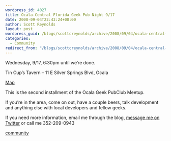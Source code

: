 ```yaml
---
wordpress_id: 4027
title: Ocala-Central Florida Geek Pub Night 9/17
date: 2008-09-04T22:43:24+00:00
author: Scott Reynolds
layout: post
wordpress_guid: /blogs/scottcreynolds/archive/2008/09/04/ocala-central-florida-geek-pub-night-9-17.aspx
categories:
  - Community
redirect_from: "/blogs/scottcreynolds/archive/2008/09/04/ocala-central-florida-geek-pub-night-9-17.aspx/"
---
```

Wednesday, 9/17, 6:30pm until we&#8217;re done.

Tin Cup&#8217;s Tavern &#8211; 11 E Silver Springs Blvd, Ocala

[Map](http://www.google.com/url?sa=t&source=web&ct=res&cd=1&url=http%3A%2F%2Fmaps.google.com%2Fmaps%3Fie%3DUTF-8%26oe%3Dutf-8%26rls%3Dorg.mozilla%3Aen-US%3Aofficial%26client%3Dfirefox-a%26um%3D1%26q%3Dtin%2Bcup%2527s%2Btavern%2Bocala%26fb%3D1%26view%3Dtext%26latlng%3D2741761078794269191&ei=93HASPXKEZzOeKjxmb0P&usg=AFQjCNF7j39ZxFFxBlmTT32-mF-VYgkGmA&sig2=VLyplMFLWsruC1Xp0ex-Bw)

This is the second installment of the Ocala Geek PubClub Meetup.

If you&#8217;re in the area, come on out, have a couple beers, talk development and anything else with local developers and fellow geeks.

If you need more information, email me through the blog, [message me on Twitter](http://twitter.com/scottcreynolds) or call me 352-209-0943

<div class="posttagsblock">
  <a href="http://technorati.com/tag/community" rel="tag">community</a>
</div>